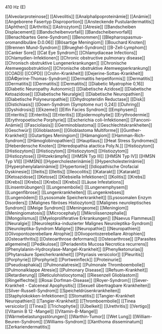 410 Hz (E)

[[Alveolarproteinose]]
[[Alveolitis]]
[[Analphalipoproteinämie]]
[[Anämie]]
[[Angeborene Fasertyp Disproportion]]
[[Ansteckende Pustulardermatitis]]
[[Aphthen]]
[[Arthritis]]
[[Astrozytom]]
[[Atresie]]
[[Bandscheiben Displacement]]
[[Bandscheibenvorfall]]
[[Bandscheibenvorfall]]
[[Benachbartes Gene-Syndrom]]
[[Benommen]]
[[Blepharospasmus-oromandibuläre D.0.06]]
[[Bösartige Meningiom]]
[[Bouchard Knoten]]
[[Brennen Mund-Syndrom]]
[[Brueghel-Syndrom]]
[[B-Zell-Lymphom]]
[[Canker Sore]]
[[Cat Eye Syndrom]]
[[Chlamydiaceae Infections]]
[[Chlamydien-Infektionen]]
[[Chronic obstructive pulmonary disease]]
[[Chronisch obstruktive Lungenerkrankungen]]
[[Chronische Atemwegsobstruktion]]
[[Chronische obstruktive Atemwegserkrankung]]
[[COAD]]
[[COPD]]
[[Crohn-Krankheit]]
[[Dejerine-Sottas-Krankheit]]
[[DÃ©jerine-Thomas-Syndrom]]
[[Dermatitis herpetiformis]]
[[Dermatitis]]
[[Dermatitis]]
[[Dermatitis]]
[[Dermatitis]]
[[Diabetic Myatrophie 0,16]]
[[Diabetic Neuropathy Autonomic]]
[[Diabetische Azidose]]
[[Diabetische Ketoazidose]]
[[Diabetische Neuralgie]]
[[Diabetische Neuropathien]]
[[Diabetische Polyneuropathie]]
[[Dihydropteridin Reductase]]
[[Disk]]
[[Distichiasis]]
[[Down-Syndrom (Symptome nur) 0,24]]
[[Duhring]]
[[Dyshidrosis]]
[[Ekzeme]]
[[Elfin Facies Syndrom]]
[[Emphysem]]
[[Enteritis]]
[[Enteritis]]
[[Enteritis]]
[[Epidermophytie]]
[[Erythrodermie]]
[[Erythropoetische Porphyrie]]
[[Escherichia coli-Infektionen]]
[[Fanconi-Anämie]]
[[Fascioliasis]]
[[Germinoblastoma]]
[[Geschlechtskrankheiten]]
[[Geschwür]]
[[Glioblastom]]
[[Glioblastoma Multiforme]]
[[Gunther-Krankheit]]
[[Gutartiges Meningiom]]
[[Hämangiom]]
[[Hamman-Rich-Syndrom]]
[[Hämoglobinopathien]]
[[Hauptlaus]]
[[Heat Stress Syndromes]]
[[Heberdensche Knoten]]
[[Heredopathia atactica Poly.N.]]
[[Histiozytom]]
[[Histiozytom]]
[[Histiozytom]]
[[Histiozytom]]
[[Histiozytom]]
[[Histiozytose]]
[[Hitzekrämpfe]]
[[HMSN Typ III]]
[[HMSN Typ IV]]
[[HMSN Typ VII]]
[[HMSN]]
[[Hypercholesterinämie]]
[[Hypercholesterinämie]]
[[Hyperphenylalaninämie]]
[[Hypertonie]]
[[Idiopathische Orofacial Dyskinesie]]
[[Ileitis]]
[[Ileitis]]
[[Ileocolitis]]
[[Katarakt]]
[[Katarakt]]
[[Ketoazidose]]
[[Ketose]]
[[Klebsiella Infektionen]]
[[Kolitis]]
[[Krebs]]
[[Krebs]]
[[Krebs]]
[[Krebs]]
[[Krebs]]
[[Läuse Infestations]]
[[Linsentrübungen]]
[[Lungenembolie]]
[[Lungenemphysem]]
[[Lungenfibrose]]
[[Lungenkrankheiten]]
[[Lungenkrebses]]
[[Lungenödem]]
[[Lysosomale Speicherkrankheit]]
[[Lysosomalen Enzym Disorders]]
[[Malignes fibröses Histiozytom]]
[[Malignes neuroleptisches Syndrom]]
[[Meige Syndrom]]
[[Meningeome]]
[[Meningiom]]
[[Meningiomatosis]]
[[Microcephaly]]
[[Mikrolissenzephalie]]
[[Mongolismus]]
[[Myeloproliferative Erkrankungen]]
[[Naevus Flammeus]]
[[Neuralgie]]
[[Neuroleptika-induzierter Malignes Neuroleptika-Syndrom]]
[[Neuroleptika-Syndrom Maligne]]
[[Neuropathie]]
[[Neuropathien]]
[[Olivopontozerebellare Atrophie]]
[[Olivopontozerebellare Atrophien]]
[[Osteoarthritis]]
[[Osteoarthrose deformans]]
[[Osteoarthrose]]
[[Parasites allgemeine]]
[[Pedikulose]]
[[Periadenitis Mucosa Necrotica recurrens]]
[[Phenylalanin-Hydroxylase-Mangel-Krankheit]]
[[Phenylketonurias]]
[[Phytansäure Speicherkrankheit]]
[[Pityriasis versicolor]]
[[Pleuritis]]
[[Porphyrie]]
[[Porphyrie]]
[[Portweinfleck]]
[[Proteinurie]]
[[Pseudoaphakia]]
[[Pulmonalatresie]]
[[Pulmonale Thromboembolie]]
[[Pulmonalklappe Atresie]]
[[Pulmonary Disease]]
[[Refsum-Krankheit]]
[[Retardierung]]
[[Reticulohistiocytoma]]
[[Riesenzell Glioblastom]]
[[Ringelflechte]]
[[Rosai Dorfman-Disease]]
[[Royer-Syndrom]]
[[Sever-Krankheit - Calceneal Apophysitis]]
[[Sexuell übertragbare Krankheiten]]
[[Silver-Russell-Syndrom]]
[[Speicheldrüsenkrankheiten]]
[[Staphylokokken-Infektionen]]
[[Stomatitis]]
[[Tangier-Krankheit Neuropathien]]
[[Tangier-Krankheit]]
[[Thromboembolie]]
[[Tinea versicolor]]
[[Tinea]]
[[Trichophytie]]
[[Übelkeit]]
[[Urethritis]]
[[Vertigo]]
[[Vitamin B 12 -Mangel]]
[[Vitamin-B-Mangel]]
[[Wärmebelastungsstörungen]]
[[Warthin-Tumor]]
[[Wet Lung]]
[[William-Beuren-Syndrom]]
[[Williams-Syndrom]]
[[Xanthoma disseminatum]]
[[Zerkariendermatitis]]
